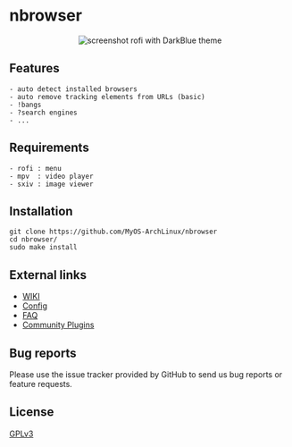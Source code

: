 # nbrowser
<p align="center">
<img alt="screenshot" src="https://user-images.githubusercontent.com/73726132/134768611-e2a1db0e-e9e0-45d4-872d-25dd97718952.png">
rofi with DarkBlue theme
</p>

## Features
```
- auto detect installed browsers
- auto remove tracking elements from URLs (basic)
- !bangs
- ?search engines
- ...
```

## Requirements
```
- rofi : menu
- mpv  : video player
- sxiv : image viewer
```

## Installation
```
git clone https://github.com/MyOS-ArchLinux/nbrowser
cd nbrowser/
sudo make install
```

## External links
- [WIKI](https://github.com/MyOS-ArchLinux/nbrowser/wiki/)
- [Config](https://github.com/MyOS-ArchLinux/nbrowser/wiki/Config)
- [FAQ](https://github.com/MyOS-ArchLinux/nbrowser/wiki/FAQ)
- [Community Plugins](https://github.com/community-plugins/nbrowser-plugins)

## Bug reports
Please use the issue tracker provided by GitHub to send us bug reports or feature requests.

## License
[GPLv3](https://github.com/MyOS-ArchLinux/nbrowser/blob/main/LICENSE)
